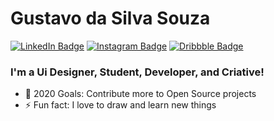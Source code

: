 # Gustavo da Silva Souza

[![LinkedIn Badge](https://img.shields.io/badge/-Gustavo%20Silva-04d361?style=flat-square&labelColor=555555&logo=linkedin&logoColor=white)](https://www.linkedin.com/in/gustavo-silva-261415148)
[![Instagram Badge](https://img.shields.io/badge/-@fuh.psd-04d361?style=flat-square&labelColor=555555&logo=instagram&logoColor=white)](https://www.instagram.com/fuh.psd/)
[![Dribbble Badge](https://img.shields.io/badge/-Gustavo%20S%20Silva-04d361?style=flat-square&labelColor=555555&logo=dribbble&logoColor=white)](https://dribbble.com/FuTheMeme)

### I'm a Ui Designer, Student, Developer, and Criative!

- 🥅 2020 Goals: Contribute more to Open Source projects
- ⚡ Fun fact: I love to draw and learn new things

<br />
